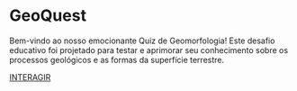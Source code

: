 # GeoQuest

Bem-vindo ao nosso emocionante Quiz de Geomorfologia! Este desafio educativo foi projetado para testar e aprimorar seu conhecimento sobre os processos geológicos e as formas da superfície terrestre. 

[INTERAGIR](https://aglailsoncleber.github.io/GeoQuest/)
